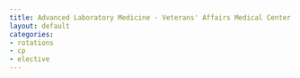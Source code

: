 ```yaml
---
title: Advanced Laboratory Medicine - Veterans' Affairs Medical Center or Hennepin Counter Medical Center
layout: default
categories: 
- rotations
- cp
- elective
---
```

